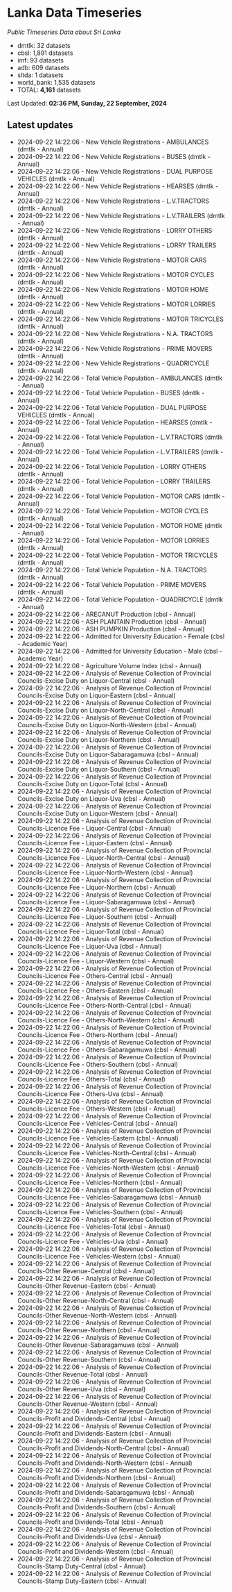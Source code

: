 # Lanka Data Timeseries
*Public Timeseries Data about Sri Lanka*

* dmtlk: 32 datasets
* cbsl: 1,891 datasets
* imf: 93 datasets
* adb: 609 datasets
* sltda: 1 datasets
* world_bank: 1,535 datasets
* TOTAL: **4,161** datasets

Last Updated: **02:36 PM, Sunday, 22 September, 2024**

## Latest updates

* 2024-09-22 14:22:06 - New Vehicle Registrations - AMBULANCES (dmtlk - Annual)
* 2024-09-22 14:22:06 - New Vehicle Registrations - BUSES (dmtlk - Annual)
* 2024-09-22 14:22:06 - New Vehicle Registrations - DUAL PURPOSE VEHICLES (dmtlk - Annual)
* 2024-09-22 14:22:06 - New Vehicle Registrations - HEARSES (dmtlk - Annual)
* 2024-09-22 14:22:06 - New Vehicle Registrations - L.V.TRACTORS (dmtlk - Annual)
* 2024-09-22 14:22:06 - New Vehicle Registrations - L.V.TRAILERS (dmtlk - Annual)
* 2024-09-22 14:22:06 - New Vehicle Registrations - LORRY OTHERS (dmtlk - Annual)
* 2024-09-22 14:22:06 - New Vehicle Registrations - LORRY TRAILERS (dmtlk - Annual)
* 2024-09-22 14:22:06 - New Vehicle Registrations - MOTOR CARS (dmtlk - Annual)
* 2024-09-22 14:22:06 - New Vehicle Registrations - MOTOR CYCLES (dmtlk - Annual)
* 2024-09-22 14:22:06 - New Vehicle Registrations - MOTOR HOME (dmtlk - Annual)
* 2024-09-22 14:22:06 - New Vehicle Registrations - MOTOR LORRIES (dmtlk - Annual)
* 2024-09-22 14:22:06 - New Vehicle Registrations - MOTOR TRICYCLES (dmtlk - Annual)
* 2024-09-22 14:22:06 - New Vehicle Registrations - N.A. TRACTORS (dmtlk - Annual)
* 2024-09-22 14:22:06 - New Vehicle Registrations - PRIME MOVERS (dmtlk - Annual)
* 2024-09-22 14:22:06 - New Vehicle Registrations - QUADRICYCLE (dmtlk - Annual)
* 2024-09-22 14:22:06 - Total Vehicle Population - AMBULANCES (dmtlk - Annual)
* 2024-09-22 14:22:06 - Total Vehicle Population - BUSES (dmtlk - Annual)
* 2024-09-22 14:22:06 - Total Vehicle Population - DUAL PURPOSE VEHICLES (dmtlk - Annual)
* 2024-09-22 14:22:06 - Total Vehicle Population - HEARSES (dmtlk - Annual)
* 2024-09-22 14:22:06 - Total Vehicle Population - L.V.TRACTORS (dmtlk - Annual)
* 2024-09-22 14:22:06 - Total Vehicle Population - L.V.TRAILERS (dmtlk - Annual)
* 2024-09-22 14:22:06 - Total Vehicle Population - LORRY OTHERS (dmtlk - Annual)
* 2024-09-22 14:22:06 - Total Vehicle Population - LORRY TRAILERS (dmtlk - Annual)
* 2024-09-22 14:22:06 - Total Vehicle Population - MOTOR CARS (dmtlk - Annual)
* 2024-09-22 14:22:06 - Total Vehicle Population - MOTOR CYCLES (dmtlk - Annual)
* 2024-09-22 14:22:06 - Total Vehicle Population - MOTOR HOME (dmtlk - Annual)
* 2024-09-22 14:22:06 - Total Vehicle Population - MOTOR LORRIES (dmtlk - Annual)
* 2024-09-22 14:22:06 - Total Vehicle Population - MOTOR TRICYCLES (dmtlk - Annual)
* 2024-09-22 14:22:06 - Total Vehicle Population - N.A. TRACTORS (dmtlk - Annual)
* 2024-09-22 14:22:06 - Total Vehicle Population - PRIME MOVERS (dmtlk - Annual)
* 2024-09-22 14:22:06 - Total Vehicle Population - QUADRICYCLE (dmtlk - Annual)
* 2024-09-22 14:22:06 - ARECANUT Production (cbsl - Annual)
* 2024-09-22 14:22:06 - ASH PLANTAIN Production (cbsl - Annual)
* 2024-09-22 14:22:06 - ASH PUMPKIN Production (cbsl - Annual)
* 2024-09-22 14:22:06 - Admitted for University Education - Female (cbsl - Academic Year)
* 2024-09-22 14:22:06 - Admitted for University Education - Male (cbsl - Academic Year)
* 2024-09-22 14:22:06 - Agriculture Volume Index (cbsl - Annual)
* 2024-09-22 14:22:06 - Analysis of Revenue Collection of Provincial Councils-Excise Duty on Liquor-Central (cbsl - Annual)
* 2024-09-22 14:22:06 - Analysis of Revenue Collection of Provincial Councils-Excise Duty on Liquor-Eastern (cbsl - Annual)
* 2024-09-22 14:22:06 - Analysis of Revenue Collection of Provincial Councils-Excise Duty on Liquor-North-Central (cbsl - Annual)
* 2024-09-22 14:22:06 - Analysis of Revenue Collection of Provincial Councils-Excise Duty on Liquor-North-Western (cbsl - Annual)
* 2024-09-22 14:22:06 - Analysis of Revenue Collection of Provincial Councils-Excise Duty on Liquor-Northern (cbsl - Annual)
* 2024-09-22 14:22:06 - Analysis of Revenue Collection of Provincial Councils-Excise Duty on Liquor-Sabaragamuwa (cbsl - Annual)
* 2024-09-22 14:22:06 - Analysis of Revenue Collection of Provincial Councils-Excise Duty on Liquor-Southern (cbsl - Annual)
* 2024-09-22 14:22:06 - Analysis of Revenue Collection of Provincial Councils-Excise Duty on Liquor-Total (cbsl - Annual)
* 2024-09-22 14:22:06 - Analysis of Revenue Collection of Provincial Councils-Excise Duty on Liquor-Uva (cbsl - Annual)
* 2024-09-22 14:22:06 - Analysis of Revenue Collection of Provincial Councils-Excise Duty on Liquor-Western (cbsl - Annual)
* 2024-09-22 14:22:06 - Analysis of Revenue Collection of Provincial Councils-Licence Fee - Liquor-Central (cbsl - Annual)
* 2024-09-22 14:22:06 - Analysis of Revenue Collection of Provincial Councils-Licence Fee - Liquor-Eastern (cbsl - Annual)
* 2024-09-22 14:22:06 - Analysis of Revenue Collection of Provincial Councils-Licence Fee - Liquor-North-Central (cbsl - Annual)
* 2024-09-22 14:22:06 - Analysis of Revenue Collection of Provincial Councils-Licence Fee - Liquor-North-Western (cbsl - Annual)
* 2024-09-22 14:22:06 - Analysis of Revenue Collection of Provincial Councils-Licence Fee - Liquor-Northern (cbsl - Annual)
* 2024-09-22 14:22:06 - Analysis of Revenue Collection of Provincial Councils-Licence Fee - Liquor-Sabaragamuwa (cbsl - Annual)
* 2024-09-22 14:22:06 - Analysis of Revenue Collection of Provincial Councils-Licence Fee - Liquor-Southern (cbsl - Annual)
* 2024-09-22 14:22:06 - Analysis of Revenue Collection of Provincial Councils-Licence Fee - Liquor-Total (cbsl - Annual)
* 2024-09-22 14:22:06 - Analysis of Revenue Collection of Provincial Councils-Licence Fee - Liquor-Uva (cbsl - Annual)
* 2024-09-22 14:22:06 - Analysis of Revenue Collection of Provincial Councils-Licence Fee - Liquor-Western (cbsl - Annual)
* 2024-09-22 14:22:06 - Analysis of Revenue Collection of Provincial Councils-Licence Fee - Others-Central (cbsl - Annual)
* 2024-09-22 14:22:06 - Analysis of Revenue Collection of Provincial Councils-Licence Fee - Others-Eastern (cbsl - Annual)
* 2024-09-22 14:22:06 - Analysis of Revenue Collection of Provincial Councils-Licence Fee - Others-North-Central (cbsl - Annual)
* 2024-09-22 14:22:06 - Analysis of Revenue Collection of Provincial Councils-Licence Fee - Others-North-Western (cbsl - Annual)
* 2024-09-22 14:22:06 - Analysis of Revenue Collection of Provincial Councils-Licence Fee - Others-Northern (cbsl - Annual)
* 2024-09-22 14:22:06 - Analysis of Revenue Collection of Provincial Councils-Licence Fee - Others-Sabaragamuwa (cbsl - Annual)
* 2024-09-22 14:22:06 - Analysis of Revenue Collection of Provincial Councils-Licence Fee - Others-Southern (cbsl - Annual)
* 2024-09-22 14:22:06 - Analysis of Revenue Collection of Provincial Councils-Licence Fee - Others-Total (cbsl - Annual)
* 2024-09-22 14:22:06 - Analysis of Revenue Collection of Provincial Councils-Licence Fee - Others-Uva (cbsl - Annual)
* 2024-09-22 14:22:06 - Analysis of Revenue Collection of Provincial Councils-Licence Fee - Others-Western (cbsl - Annual)
* 2024-09-22 14:22:06 - Analysis of Revenue Collection of Provincial Councils-Licence Fee - Vehicles-Central (cbsl - Annual)
* 2024-09-22 14:22:06 - Analysis of Revenue Collection of Provincial Councils-Licence Fee - Vehicles-Eastern (cbsl - Annual)
* 2024-09-22 14:22:06 - Analysis of Revenue Collection of Provincial Councils-Licence Fee - Vehicles-North-Central (cbsl - Annual)
* 2024-09-22 14:22:06 - Analysis of Revenue Collection of Provincial Councils-Licence Fee - Vehicles-North-Western (cbsl - Annual)
* 2024-09-22 14:22:06 - Analysis of Revenue Collection of Provincial Councils-Licence Fee - Vehicles-Northern (cbsl - Annual)
* 2024-09-22 14:22:06 - Analysis of Revenue Collection of Provincial Councils-Licence Fee - Vehicles-Sabaragamuwa (cbsl - Annual)
* 2024-09-22 14:22:06 - Analysis of Revenue Collection of Provincial Councils-Licence Fee - Vehicles-Southern (cbsl - Annual)
* 2024-09-22 14:22:06 - Analysis of Revenue Collection of Provincial Councils-Licence Fee - Vehicles-Total (cbsl - Annual)
* 2024-09-22 14:22:06 - Analysis of Revenue Collection of Provincial Councils-Licence Fee - Vehicles-Uva (cbsl - Annual)
* 2024-09-22 14:22:06 - Analysis of Revenue Collection of Provincial Councils-Licence Fee - Vehicles-Western (cbsl - Annual)
* 2024-09-22 14:22:06 - Analysis of Revenue Collection of Provincial Councils-Other Revenue-Central (cbsl - Annual)
* 2024-09-22 14:22:06 - Analysis of Revenue Collection of Provincial Councils-Other Revenue-Eastern (cbsl - Annual)
* 2024-09-22 14:22:06 - Analysis of Revenue Collection of Provincial Councils-Other Revenue-North-Central (cbsl - Annual)
* 2024-09-22 14:22:06 - Analysis of Revenue Collection of Provincial Councils-Other Revenue-North-Western (cbsl - Annual)
* 2024-09-22 14:22:06 - Analysis of Revenue Collection of Provincial Councils-Other Revenue-Northern (cbsl - Annual)
* 2024-09-22 14:22:06 - Analysis of Revenue Collection of Provincial Councils-Other Revenue-Sabaragamuwa (cbsl - Annual)
* 2024-09-22 14:22:06 - Analysis of Revenue Collection of Provincial Councils-Other Revenue-Southern (cbsl - Annual)
* 2024-09-22 14:22:06 - Analysis of Revenue Collection of Provincial Councils-Other Revenue-Total (cbsl - Annual)
* 2024-09-22 14:22:06 - Analysis of Revenue Collection of Provincial Councils-Other Revenue-Uva (cbsl - Annual)
* 2024-09-22 14:22:06 - Analysis of Revenue Collection of Provincial Councils-Other Revenue-Western (cbsl - Annual)
* 2024-09-22 14:22:06 - Analysis of Revenue Collection of Provincial Councils-Profit and Dividends-Central (cbsl - Annual)
* 2024-09-22 14:22:06 - Analysis of Revenue Collection of Provincial Councils-Profit and Dividends-Eastern (cbsl - Annual)
* 2024-09-22 14:22:06 - Analysis of Revenue Collection of Provincial Councils-Profit and Dividends-North-Central (cbsl - Annual)
* 2024-09-22 14:22:06 - Analysis of Revenue Collection of Provincial Councils-Profit and Dividends-North-Western (cbsl - Annual)
* 2024-09-22 14:22:06 - Analysis of Revenue Collection of Provincial Councils-Profit and Dividends-Northern (cbsl - Annual)
* 2024-09-22 14:22:06 - Analysis of Revenue Collection of Provincial Councils-Profit and Dividends-Sabaragamuwa (cbsl - Annual)
* 2024-09-22 14:22:06 - Analysis of Revenue Collection of Provincial Councils-Profit and Dividends-Southern (cbsl - Annual)
* 2024-09-22 14:22:06 - Analysis of Revenue Collection of Provincial Councils-Profit and Dividends-Total (cbsl - Annual)
* 2024-09-22 14:22:06 - Analysis of Revenue Collection of Provincial Councils-Profit and Dividends-Uva (cbsl - Annual)
* 2024-09-22 14:22:06 - Analysis of Revenue Collection of Provincial Councils-Profit and Dividends-Western (cbsl - Annual)
* 2024-09-22 14:22:06 - Analysis of Revenue Collection of Provincial Councils-Stamp Duty-Central (cbsl - Annual)
* 2024-09-22 14:22:06 - Analysis of Revenue Collection of Provincial Councils-Stamp Duty-Eastern (cbsl - Annual)